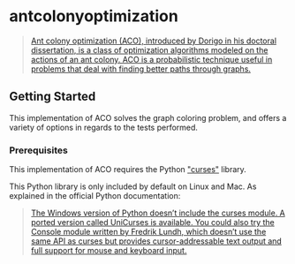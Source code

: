 # antcolonyoptimization

> [Ant colony optimization (ACO), introduced by Dorigo in his doctoral dissertation, is a class of optimization algorithms modeled on the actions of an ant colony. ACO is a probabilistic technique useful in problems that deal with finding better paths through graphs.](https://en.wikipedia.org/wiki/Swarm_intelligence#Ant_colony_optimization_.28Dorigo_1992.29)

## Getting Started

This implementation of ACO solves the graph coloring problem, and offers a variety of options in regards to the tests performed.

### Prerequisites

This implementation of ACO requires the Python ["curses"](https://docs.python.org/2/library/curses.html) library.

This Python library is only included by default on Linux and Mac. As explained in the official Python documentation:

> [The Windows version of Python doesn’t include the curses module. A ported version called UniCurses is available. You could also try the Console module written by Fredrik Lundh, which doesn’t use the same API as curses but provides cursor-addressable text output and full support for mouse and keyboard input.](https://docs.python.org/3.4/howto/curses.html)

